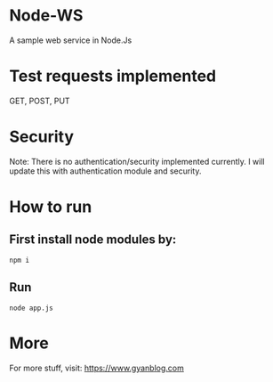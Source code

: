# Node-WS
A sample web service in Node.Js

# Test requests implemented
GET, POST, PUT

# Security
Note: There is no authentication/security implemented currently.
I will update this with authentication module and security.

# How to run
## First install node modules by:
````
npm i
````

## Run
````
node app.js
````

# More
For more stuff, visit: https://www.gyanblog.com
